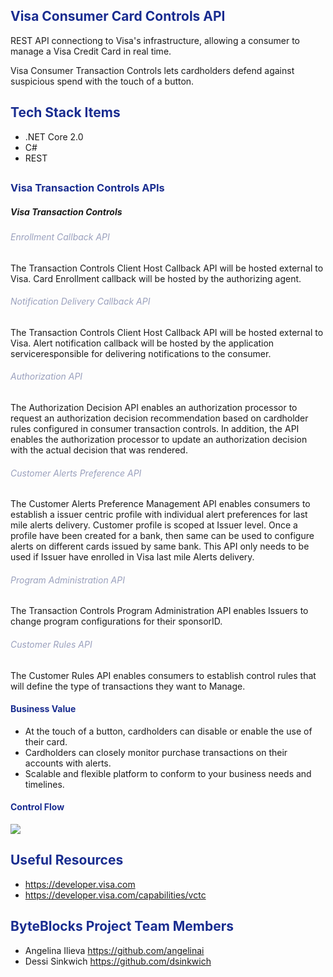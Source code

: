 
##  <span style="color:#192D90">Visa Consumer Card Controls API </span> 
REST API connectiong to Visa's infrastructure, 
allowing a consumer to manage a Visa Credit Card in real time. 
 
Visa Consumer Transaction Controls lets cardholders defend against 
suspicious spend with the touch of a button.
 
## <span style="color:#192D90">Tech Stack Items </span> 

- .NET Core 2.0
-  C#
-  REST

 ## 
  
### <span style="color:#192D90"> Visa Transaction Controls APIs </span> 
  
##### Visa Transaction Controls
 
###### <span style="color:#9AA0BD">Enrollment Callback API </span> 
The Transaction Controls Client Host Callback API will be hosted external to Visa. Card Enrollment callback will be hosted by the authorizing agent.

######  <span style="color:#9AA0BD">Notification Delivery Callback API </span> 
The Transaction Controls Client Host Callback API will be hosted external to Visa. Alert notification callback will be hosted by the application serviceresponsible for delivering notifications to the consumer.

###### <span style="color:#9AA0BD">  Authorization API<span>
The Authorization Decision API enables an authorization processor to request an authorization decision recommendation based on cardholder rules configured in consumer transaction controls. In addition, the API enables the authorization processor to update an authorization decision with the actual decision that was rendered.

###### <span style="color:#9AA0BD"> Customer Alerts Preference API </span> 
The Customer Alerts Preference Management API enables consumers to establish a issuer centric profile with individual alert preferences for last mile alerts delivery. Customer profile is scoped at Issuer level. Once a profile have been created for a bank, then same can be used to configure alerts on different cards issued by same bank. This API only needs to be used if Issuer have enrolled in Visa last mile Alerts delivery.

###### <span style="color:#9AA0BD"> Program Administration API
The Transaction Controls Program Administration API enables Issuers to change program configurations for their sponsorID.

###### <span style="color:#9AA0BD"> Customer Rules API </span> 
  The Customer Rules API enables consumers to establish control rules that will define the type of transactions they want to Manage.
	

#### <span style="color:#192D90">Business Value </span> 

- At the touch of a button, cardholders can disable or enable the use of their card.
- Cardholders can closely monitor purchase transactions on their accounts with alerts.
- Scalable and flexible platform to conform to your business needs and timelines. 
 
#### <span style="color:#192D90">Control Flow </span> 

 ![](https://developer.visa.com/images2/products/visa_consumer_transaction_controls/visa_obo_flow.png)
 
## <span style="color:#192D90">Useful Resources </span>  
 
 - https://developer.visa.com
 - https://developer.visa.com/capabilities/vctc

 
## <span style="color:#192D90"> ByteBlocks Project Team Members </span> 
 
- Angelina Ilieva  https://github.com/angelinai
- Dessi Sinkwich   https://github.com/dsinkwich
   
 

  
 
  
   